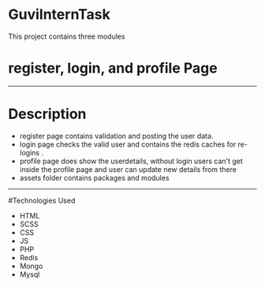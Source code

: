 # GuviInternTask
This project contains three modules 
# register, login, and profile Page
-------------------------------
# Description
* register page contains validation and posting the user data.
* login page checks the valid user and contains the redis caches for re-logins .
* profile page does show the userdetails, without login users can't get inside the profile page and user can update new details from there
* assets folder contains packages and modules
-------------------------------
#Technologies Used
* HTML
* SCSS
* CSS
* JS
* PHP
* Redis
* Mongo
* Mysql

